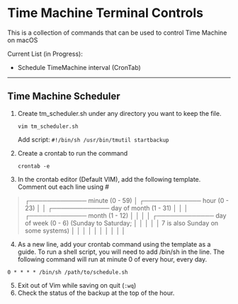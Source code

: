 # Time Machine Terminal Controls

This is a collection of commands that can be used to control Time Machine on macOS

Current List (in Progress):
 - Schedule TimeMachine interval (CronTab)

---

## Time Machine Scheduler

 1. Create tm_scheduler.sh under any directory you want to keep the file.

    `vim tm_scheduler.sh`

    Add script:
    `#!/bin/sh
    /usr/bin/tmutil startbackup`

 2. Create a crontab to run the command

    `crontab -e`
3. In the crontab editor (Default VIM), add the following template. Comment out each line using #

> ┌───────────── minute (0 - 59)
> │ ┌───────────── hour (0 - 23)
> │ │ ┌───────────── day of month (1 - 31)
> │ │ │ ┌───────────── month (1 - 12)
> │ │ │ │ ┌───────────── day of week (0 - 6) (Sunday to Saturday;
> │ │ │ │ │ 7 is also Sunday on some systems)
> │ │ │ │ │
> │ │ │ │ │

4. As a new line, add your crontab command using the template as a guide. To run a shell script, you will need to add /bin/sh in the line. The following command will run at minute 0 of every hour, every day.

`0 * * * * /bin/sh /path/to/schedule.sh`

5. Exit out of Vim while saving on quit (`:wq`)
6. Check the status of the backup at the top of the hour.

